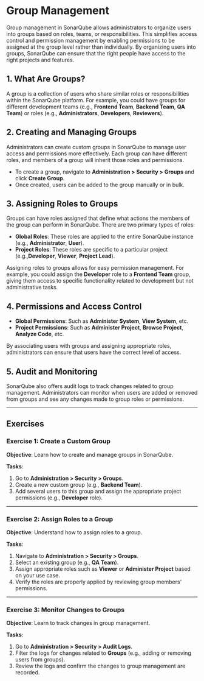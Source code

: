 # Group Management

Group management in SonarQube allows administrators to organize users into 
groups based on roles, teams, or responsibilities. This simplifies access 
control and permission management by enabling permissions to be assigned at 
the group level rather than individually. By organizing users into groups, 
SonarQube can ensure that the right people have access to the right 
projects and features.     

## 1. What Are Groups?

A group is a collection of users who share similar roles or 
responsibilities within the SonarQube platform. For example, you could have 
groups for different development teams (e.g., **Frontend Team**, **Backend 
Team**, **QA Team**) or roles (e.g., **Administrators**, **Developers**, 
**Reviewers**).     

## 2. Creating and Managing Groups

Administrators can create custom groups in SonarQube to manage user access 
and permissions more effectively. Each group can have different roles, and 
members of a group will inherit those roles and permissions.    

- To create a group, navigate to **Administration > Security > Groups** and click **Create Group**.
- Once created, users can be added to the group manually or in bulk.

## 3. Assigning Roles to Groups

Groups can have roles assigned that define what actions the members of the 
group can perform in SonarQube. There are two primary types of roles: 

- **Global Roles**: These roles are applied to the entire SonarQube 
  instance (e.g., **Administrator**, **User**). 
- **Project Roles**: These roles are specific to a particular project
  (e.g.,**Developer**, **Viewer**, **Project Lead**). 

Assigning roles to groups allows for easy permission management. For 
example, you could assign the **Developer** role to a **Frontend Team** 
group, giving them access to specific functionality related to development 
but not administrative tasks.   

## 4. Permissions and Access Control

- **Global Permissions**: Such as **Administer System**, **View System**, etc.
- **Project Permissions**: Such as **Administer Project**,
  **Browse Project**, **Analyze Code**, etc. 

By associating users with groups and assigning appropriate roles, 
administrators can ensure that users have the correct level of access. 

## 5. Audit and Monitoring

SonarQube also offers audit logs to track changes related to group 
management. Administrators can monitor when users are added or removed from 
groups and see any changes made to group roles or permissions.  

---

## Exercises

### Exercise 1: Create a Custom Group

**Objective**: 
Learn how to create and manage groups in SonarQube.

**Tasks**:
1. Go to **Administration > Security > Groups**.
2. Create a new custom group (e.g., **Backend Team**).
3. Add several users to this group and assign the appropriate project 
   permissions (e.g., **Developer** role). 

---

### Exercise 2: Assign Roles to a Group

**Objective**: 
Understand how to assign roles to a group.

**Tasks**:
1. Navigate to **Administration > Security > Groups**.
2. Select an existing group (e.g., **QA Team**).
3. Assign appropriate roles such as **Viewer** or **Administer Project** 
   based on your use case. 
4. Verify the roles are properly applied by reviewing group members' 
   permissions. 

---

### Exercise 3: Monitor Changes to Groups

**Objective**: 
Learn to track changes in group management.

**Tasks**:
1. Go to **Administration > Security > Audit Logs**.
2. Filter the logs for changes related to **Groups** (e.g., adding or 
   removing users from groups). 
3. Review the logs and confirm the changes to group management are recorded.
